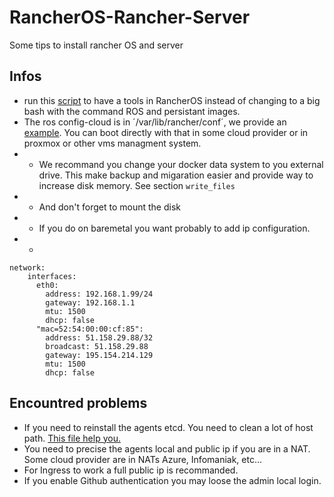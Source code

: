 # RancherOS-Rancher-Server
Some tips to install rancher OS and server
## Infos
 - run this [script](./runDockerTools.sh) to have a tools in RancherOS instead of changing to a big bash with the command ROS and persistant images.
 - The ros config-cloud is in ´/var/lib/rancher/conf´, we provide an [example](./example/cloud-config.yml). You can boot directly with that in some cloud provider or in proxmox or other vms managment system. 
 - - We recommand you change your docker data system to you external drive. This make backup and migaration easier and provide way to increase disk memory. See section `write_files`
 - - And don't forget to mount the disk
 - - If you do on baremetal you want probably to add ip configuration.
 - - 
```
network:
    interfaces:
      eth0:
        address: 192.168.1.99/24
        gateway: 192.168.1.1
        mtu: 1500
        dhcp: false
      "mac=52:54:00:00:cf:85":
        address: 51.158.29.88/32
        broadcast: 51.158.29.88
        gateway: 195.154.214.129
        mtu: 1500
        dhcp: false
```

## Encountred problems
 - If you need to reinstall the agents etcd. You need to clean a lot of host path. [This file help you.](./scripts/clean.sh)
 - You need to precise the agents local and public ip if you are in a NAT. Some cloud provider are in NATs Azure, Infomaniak, etc...
 - For Ingress to work a full public ip is recommanded.
 - If you enable Github authentication you may loose the admin local login.
